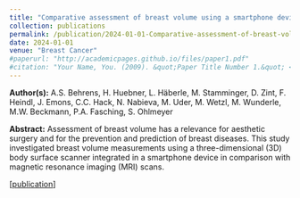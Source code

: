 ```yaml
---
title: "Comparative assessment of breast volume using a smartphone device versus MRI"
collection: publications
permalink: /publication/2024-01-01-Comparative-assessment-of-breast-volume-using-a-smartphone-device-versus-MRI
date: 2024-01-01
venue: "Breast Cancer"
#paperurl: "http://academicpages.github.io/files/paper1.pdf"
#citation: "Your Name, You. (2009). &quot;Paper Title Number 1.&quot; <i>Journal 1</i>. 1(1)."
---
```


**Author(s):** A.S. Behrens, H. Huebner, L. Häberle, M. Stamminger, D. Zint, F. Heindl, J. Emons, C.C. Hack, N. Nabieva, M. Uder, M. Wetzl, M. Wunderle, M.W. Beckmann, P.A. Fasching, S. Ohlmeyer

**Abstract:** Assessment of breast volume has a relevance for aesthetic surgery and for the prevention and prediction of breast diseases. This study investigated breast volume measurements using a three-dimensional (3D) body surface scanner integrated in a smartphone device in comparison with magnetic resonance imaging (MRI) scans.

\[[publication](https://doi.org/10.1007/s12282-024-01647-6)\]
